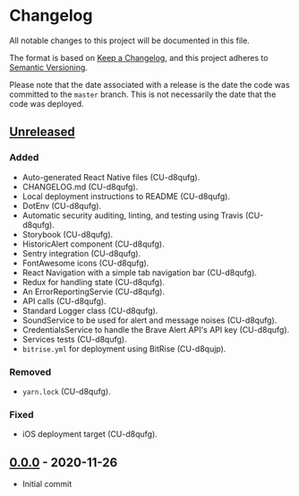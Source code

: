 # Changelog

All notable changes to this project will be documented in this file.

The format is based on [Keep a Changelog](https://keepachangelog.com/en/1.0.0/),
and this project adheres to [Semantic Versioning](https://semver.org/spec/v2.0.0.html).

Please note that the date associated with a release is the date the code
was committed to the `master` branch. This is not necessarily the date that
the code was deployed.

## [Unreleased]

### Added

- Auto-generated React Native files (CU-d8qufg).
- CHANGELOG.md (CU-d8qufg).
- Local deployment instructions to README (CU-d8qufg).
- DotEnv (CU-d8qufg).
- Automatic security auditing, linting, and testing using Travis (CU-d8qufg).
- Storybook (CU-d8qufg).
- HistoricAlert component (CU-d8qufg).
- Sentry integration (CU-d8qufg).
- FontAwesome icons (CU-d8qufg).
- React Navigation with a simple tab navigation bar (CU-d8qufg).
- Redux for handling state (CU-d8qufg).
- An ErrorReportingServie (CU-d8qufg).
- API calls (CU-d8qufg).
- Standard Logger class (CU-d8qufg).
- SoundService to be used for alert and message noises (CU-d8qufg).
- CredentialsService to handle the Brave Alert API's API key (CU-d8qufg).
- Services tests (CU-d8qufg).
- `bitrise.yml` for deployment using BitRise (CU-d8qujp).

### Removed

- `yarn.lock` (CU-d8qufg).

### Fixed

- iOS deployment target (CU-d8qufg).

## [0.0.0] - 2020-11-26

- Initial commit

[unreleased]: https://github.com/bravetechnologycoop/brave-alert-app/compare/v0.0.0...HEAD
[0.0.0]: https://github.com/bravetechnologycoop/brave-alert-app/releases/tag/v0.0.0
